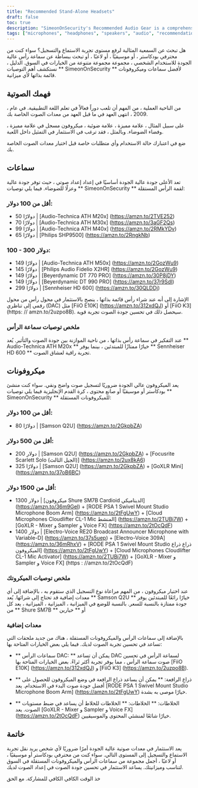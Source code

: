 ```yaml
---
title: "Recommended Stand-Alone Headsets"
draft: false
toc: true
description: "SimeonOnSecurity's Recommended Audio Gear is a comprehensive guide to the best standalone headsets and microphones for any budget. From affordable options like the Audio-Technica ATH M20x to high-end products like the Sennheiser HD 600, this guide covers the best audio gear for all your audio needs. Whether you're looking for a budget-friendly microphone like the Samson Q2U or a professional setup like the Shure SM7B and RODE PSA 1, SimeonOnSecurity has you covered. So why wait? Start exploring the world of professional audio gear today!"
tags: ["microphones", "headphones", "speakers", "audio", "recommendations", "FiiO E10K", "FiiO K3", "Audio-Technica ATH M20x", "Audio-Technica ATH M30x", "Audio-Technica ATH M40x", "Philips SHP9500", "Audio-Technica ATH M50x", "Philips Audio Fidelio X2HR", "beyerdynamic DT 770 PRO", "beyerdynamic DT 990 PRO", "Sennheiser HD 600", "Samson Q2U", "Focusrite Scarlett Solo", "GoXLR Mini", "Shure SM7B", "RODE PSA 1", "Cloud Microphones Cloudlifter CL-1", "Electro-Voice RE20", "Electro-Voice 309A"]
---
```


 هل تبحث عن السمعية المثالية لرفع مستوى تجربة الاستماع والتسجيل؟ سواء كنت من محترفي بودكاستر ، أو موسيقيًا ، أو لاعبًا ، أو تبحث ببساطة عن سماعة رأس عالية الجودة للاستخدام الشخصي ، مجموعة مجموعة متنوعة من الخيارات في السوق. الدليل ، نستكشف أهم التوصيات ** SimeonOnSecurity ** لأفضل سماعات وميكروفونات قائمة بذاتها لأي ميزانية.  ## فهمك الصوتية  ، من الناحية العملية ، من المهم أن تلعب دوراً فعالاً في تعلم اللغة التطبيقية. في عام 2009 ، انتهى العهد في ما قبل العهد من معدات الصوت الخاصة بك.  على سبيل المثال ، علامة مميزة ، علامة ضوئية ، ميكروفون مسجل في علامة مميزة ، وفضاء الضوضاء. وبالمثل ، فقد ترغب في الاستثمار في التمثيل داخل اللعبة.  ضع في اعتبارك حالة الاستخدام وأي متطلبات خاصة قبل اختيار معدات الصوت الخاصة بك.  ## سماعات  تعد الأعلى جودة عالية الجودة أساسيًا في إعداد إعداد صوتي ، حيث توفر جودة عالية وعزلًا للضوضاء. فيما يلي توصيات ** SimeonOnSecurity ** لقمة الرأس المستقلة:  ### أقل من 100 دولار:  - 50 دولارًا | [Audio-Technica ATH M20x] (https://amzn.to/2TVE252) - 70 دولارًا | [Audio-Technica ATH M30x] (https://amzn.to/3aGF2Qs) - 99 دولارًا | [Audio-Technica ATH M40x] (https://amzn.to/2RMkYDv) - 65 دولارًا | [Philips SHP9500] (https://amzn.to/2RngkNb)  ### 100 - 300 دولار:  - 149 دولارًا | [Audio-Technica ATH M50x] (https://amzn.to/2GozWu9) - 145 دولارًا | [Philips Audio Fidelio X2HR] (https://amzn.to/2GozWu9) - 149 دولارًا | [Beyerdynamic DT 770 PRO] (https://amzn.to/30P8jDY) - 149 دولارًا | [Beyerdynamic DT 990 PRO] (https://amzn.to/37r9SdI) - 299 دولارًا | [Sennheiser HD 600] (https://amzn.to/30QLDDj)  الإشارة إلى أنه عند شراء رأس قائمة بذاتها ، ينصح بالاستثمار في محول رأس من محول رقمي إلى تناظري (DAC) مثل [FiiO E10K] (https://amzn.to/312xdQJ) أو [FiiO K3] (https: // amzn.to/2uzpo8B). سيحصل ذلك في تحسين جودة الصوت تجربة قوية.  ### ملخص توصيات سماعة الرأس  عند التفكير في سماعة رأس بذاتها ، من ناحية الموازنة بين جودة الصوت والتأثير. يُعد ** Audio-Technica ATH M20x ** خيارًا ممتازًا للمبتدئين ، بينما يوفر ** Sennheiser HD 600 ** تجربة راقية لعشاق الصوت.  ## ميكروفونات  يعد الميكروفون عالي الجودة ضروريًا لتسجيل صوت واضح ونقي. سواء كنت منشئ بودكاستر أو موسيقيًا أو صانع محتوى ، كرة القدم الإنجليزية فيما يلي توصيات ** SimeonOnSecurity ** للميكروفونات المستقلة:  ### أقل من 100 دولار:  - 80 دولارًا | [Samson Q2U] (https://amzn.to/2GkpbZA)  ### أقل من 500 دولار:  - 200 دولار | [Samson Q2U] (https://amzn.to/2GkpbZA) + [Focusrite Scarlett Solo (الجيل الثالث)] (https://amzn.to/2ux8kA6) - 325 دولارًا | [Samson Q2U] (https://amzn.to/2GkpbZA) + [GoXLR Mini] (https://amzn.to/37oB6BC)  ### أقل من 1500 دولار:  - 1300 دولار | [ميكروفون Shure SM7B Cardioid الديناميكي] (https://amzn.to/36m9Gel) + [RODE PSA 1 Swivel Mount Studio Microphone Boom Arm] (https://amzn.to/2tFgUwY) + [Cloud Microphones Cloudlifter CL-1 Mic المنشط] (https://amzn.to/2TUBi7W) + [GoXLR - Mixer و Sampler و Voice FX] (https://amzn.to/2tOcQdF) - 1400 دولار | [Electro-Voice RE20 Broadcast Announcer Microphone with Variable-D] (https://amzn.to/37s5uep) + [Electro-Voice 309A] (https://amzn.to/36mRhxV) + [RODE PSA 1 Swivel Mount Studio ذراع ذراع الميكروفون] (https://amzn.to/2tFgUwY) + [Cloud Microphones Cloudlifter CL-1 Mic Activator] (https://amzn.to/2TUBi7W) + [GoXLR - Mixer و Sampler و Voice FX] (https : //amzn.to/2tOcQdF)  ### ملخص توصيات الميكروتك  عند اختيار ميكروفون ، من المهم مراعاة نوع التسجيل الذي ستقوم به ، بالإضافة إلى أي معدات إضافية قد تحتاج إلى شرائها. يُعد ** Samson Q2U ** خيارًا رائعًا للمبتدئين يوفر جودة ممتازة بالنسبة للسعر. بالنسبة للوضع في الميزانية ، الميزانية ، الميزانية ، يعد كل من ** Shure SM7B ** أو ** خيارين  ### معدات إضافية  بالإضافة إلى سماعات الرأس والميكروفونات المستقلة ، هناك من جديد ملحقات التي تساعد في تحسين تجربة الصوت لديك. فيما يلي بعض الخيارات المتاحة بها:  - ** سماعات الرأس DAC: ** يمكن أن تساعد DAC لسماعة الرأس في تحسين صوت سماعة الرأس ، مما يوفر تجربة أكثر ثراءً. بعض الخيارات المتاحة بها [FiiO E10K] (https://amzn.to/312xdQJ) و [FiiO K3] (https://amzn.to/2uzpo8B).  - ** ذراع الرافعة: ** يمكن أن يساعد ذراع الرافعة في وضع الميكروفون للحصول على أفضل جودة صوت البدء في الاستخدام. يعد [RODE PSA 1 Swivel Mount Studio Microphone Boom Arm] (https://amzn.to/2tFgUwY) خيارًا موصى به بشدة.  - ** الخلاطات: ** الخلاطات: ** الخلاطات للخلاط أن يساعد في ضبط مستويات الصوت. يعد [GoXLR - Mixer و Sampler و Voice FX] (https://amzn.to/2tOcQdF) خيارًا شائعًا لمنشئي المحتوى والموسيقيين.  ## خاتمة  يعد الاستثمار في معدات صوتية عالية الجودة أمرًا ضروريًا لأي شخص يريد نقل تجربة الاستماع والتسجيل إلى المستوى التالي. سواء كنت من محترفي بودكاستر أو موسيقيًا ، أو لاعبًا ، أجمل مجموعة من سماعات الرأس والميكروفونات المستقلة في السوق لتناسب وميزانيتك. يساعد الاستثمار في تحسين جودة الصوت في إعداد الصوت لديك.  خذ الوقت الكافي الكافي للمشاركة. مع الحق 